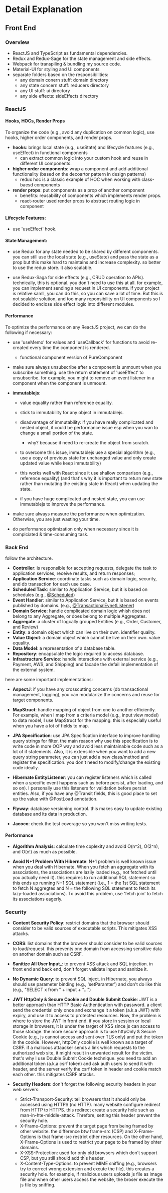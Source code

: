 # Detail Explanation

## Front End 

### Overview

- ReactJS and TypeScript as fundamental dependencies.
- Redux and  Redux-Sage for the state management and side effects.
- Webpack for transpiling & bundling my source code.
- Material-UI for styling and UI components
- separate folders based on the responsibilities:
  * any domain conern stuff: domain directory
  * any state concern stuff: reducers directory
  * any UI stuff: ui directory
  * any side effects: sideEffects directory

### ReactJS

#### Hooks, HOCs, Render Props

To organize the code (e.g., avoid any duplication on common logic), use hooks, higher order components, and render props.

  - __hooks__: brings local state (e.g., useState) and lifecycle features (e.g., useEffect) in functional components
    * can extract common logic into your custom hook and reuse in different UI components.
  - __higher order components__: wrap a component and add additional functionality (based on the decoartor pattern in design patterns)
    * redux hoc is a classic example of HOC when working with class-baesd components
  - __render props__: put components as a prop of another component
    * benefits: reusability of components which implements render props.
    * react-router used render props to abstract routing logic in <Route> component
  
#### Lifecycle Features:
  
  - use 'useEffect' hook.
  
#### State Management:
  
  - use Redux for any state needed to be shared by different components. you can still use the local state (e.g., useState) and pass the state as a prop but this make hard to maintains and increase complexity.
    so better to use the redux store. it also scalable.
  
  - use Redux-Saga for side effects (e.g., CRUD operation to APIs). technically, this is optional. you don't need to use this at all. for example, you can implement sending a request in UI components. if your project is relative samll, you can do this, so you can save a lot of time.
    But this is not scalable solution, and too many reponsibility on UI components so I decided to enclose side effect logic into different modules. 
  
#### Performance 
 
To optimize the performance on any ReactJS project, we can do the following if necessary: 

  - use 'useMemo' for values and 'useCallback' for functions to avoid re-created every time the component is rendered.
  
    - functional component version of PureComponent
  
  - make sure always unsubscribe after a component is unmount when you subscribe something. use the return statement of 'useEffect' to unsubscribe. for example, you might
    to remove an event listener in a component when the component is unmount. 
  
  - __immutablejs__: 
    - value equality rather than reference equality.
    - stick to immutability for any object in immutablejs.
    - disadvantage of immutability: if you have really complicated and nested object, it could be performance issue esp when you wan to change a small portion of the state.
      - why? because it need to re-create the object from scratch. 
    - to overcome this issue, immutablejs use a special algorithm (e.g., use a copy of previous state for unchanged value and only create updated value while keep immutability)
  
    - this works well with React since it use shallow comparison (e.g., reference equality) (and that's why it is important to return new state rather than mutating the existing state in React) when updating the state.
    
    - if you have huge complicated and nested state, you can use immutablejs to improve the performance. 
  
  - make sure always measure the performance when optimization. Otherwise, you are just wasting your time. 
  
  - do performance optimization only when necessary since it is complciated & time-consuming task.
  
### Back End
  
follow the architecture. 
  
  - __Controller__: is responsible for accepting requests, delegate the task to application services, receive results, and return responses;
  - __Application Service__: coordinate tasks such as domain logic, security, and db transaction for each use case.
  - __Scheduled Task__: similar to Application Service, but it is based on schedules (e.g., [@Scheduled](https://docs.spring.io/spring-framework/docs/current/javadoc-api/org/springframework/scheduling/annotation/Scheduled.html))
  - __Event Handler__: similar to Application Service, but it is based on events published by domains. (e.g., [@TransactionalEvnetListener](https://docs.spring.io/spring-framework/docs/current/javadoc-api/org/springframework/transaction/event/TransactionalEventListener.html))
  - __Domain Service__: handle complicated domain logic whish does not belong to any Aggregate, or does belong to multiple Aggregates.
  - __Aggregate__: a cluster of logcally grouped Entities (e.g., Order, Customer, and Review)
  - __Entity__: a domain object which can live on their own. identifier quality.
  - __Value Object__: a domain object which cannot be live on their own. value equality. 
  - __Data Model__: a representation of a database table.
  - __Repository__: encapsulate the logic required to access database.
  - __Infrastructure Service__: handle interactions with external service (e.g., Payment, AWS, and Shipping) and facade the defail implementation of the external system.
 
 here are some important implementations:
 
 - __AspectJ__: if you have any crosscutting concerns (db transactional management, logging), you can modularize the concerns and reuse for target components.
 
 - __MapStruct__: handle mapping of object from one to another efficiently. For example, when I map from a criteria model (e.g., input view model) to data model, I use MapStruct for the mapping. this is especially useful when you have a lot of fields to map.
 
 - __JPA Specification__: use JPA Specification interface to improve handling query strings for filter. the main reason why use this specification is to write code in more OOP way and avoid less maintainable code such as a lot of if statements. Also, it is extensible when you want to add a new query string parameter, you can just add a new class/method and register the specification. you don't need to modify/change the existing code ideally.
 
 - __Hibernate EntityListener__: you can register listeners which is called when a specific event happens such as before persist, after loading, and so on). I personally use this listeners for validation before persist entities. Also, if you have any @Transit fields, this is good place to set up the value with @PostLoad annotation.

 - __Flyway__: database versioning control. this makes easy to update existing database and its data in production. 
 
 - __Jacoco__: check the test coverage so you won't miss writing tests.
 
 #### Performance
 
 - __Algorithm Analysis__: calculate time coplexity and avoid O(n^2), O(2^n), and O(n!) as much as possible.
 
 - __Avoid N+1 Problem With Hibernate__: N+1 problem is well known issue when you deal with Hibernate. When you fetch an aggregate with its associations, the associations are lazily loaded (e.g., not fetched until you actually need it). this requires to run additional SQL statement so this ends up running N+1 SQL statement (i.e., 1 = the 1st SQL statement to fetch N aggregtes and N = the following SQL statement to fetch its lazy-loaded associations). To avoid this problem, use 'fetch join' to fetch its associations eagerly.
 
 ### Security
 
  - __Content Security Policy__: restrict domains that the browser should consider to be valid sources of executable scripts. This mitigates XSS attacks. 
 
  - __CORS__: list domains that the browser should consider to be valid sources to load/request. this prevents one domain from accessing sensitive data on another domain such as CSRF.
 
  - __Sanitize All User Input___: to prevent XSS attack and SQL injection. in front end and back end, don't forget validate input and sanitize it.
 
  - __No Dynamic Query__: to prevent SQL inject. in Hibernate, you always should use parameter binding (e.g., 'setParamter') and don't do like this (e.g., "SELECT x from " + input + "...")
 
  - __JWT HttpOnly & Secure Cookie and Double Submit Cookie__: JWT is a better approach than HTTP Basic Authentication with password. a client send the credential only once and exchange it a token (a.k.a JWT) with expiry, and use it to access to protected resources. Now, the problem is where to store the JWT in front end. if you store in session or local storage in browsers, it is under the target of XSS since js can access to those storage. the more secure approach is to use httpOnly & Secure Cookie (e.g., js cannot access and sent over TLS only) and put the token in the cookie. However, httpOnly cookie is well known as a target of CSRF. if a malicous attaacker sends a link which requests to the authorized web site, it might result in unwanted result for the victim. that's why I use Double Submit Cookie technique. you need to add an additional token (a.k.a csrf token) and ask auth users to send it with header, and the server verify the csrf token in header and cookie match each other. this mitigates CSRF attacks. 
 
  - __Security Headers__: don't forget the following security headers in your web servers:
    * Strict-Transport-Security: tell browsers that it should only be accessed using HTTPS (no HTTP). many website configure redirect from HTTP to HTTPS. this redirect create a security hole such as man-in-hte-middle-attack. Threfore, setting this header prevent the security hole.
    * X-Frame-Options: prevent the target page from being framed by other website. the difference btw frame-src (CSP) and X-Frame-Options is that frame-src restrict other resources. On the other hand, X-Frame-Options is used to restrict your page to be framed by ohter domains.
    * X-XSS-Protection: used for only old browsers which don't support CSP, but you still should add this header.
    * X-Content-Type-Options: to prevent MIME sniffing (e.g., browsers try to correct wrong extension and excute the file). this creates a security hole. for example, if malicious users uploads js file as image file and when other users access the website, the broser execute the js file by sniffing.
 
 
 
  
  
